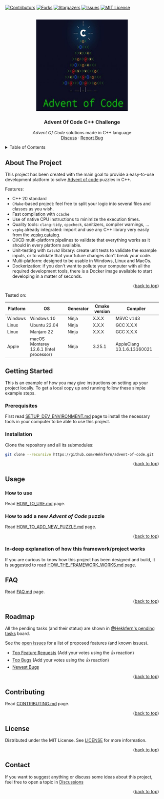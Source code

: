 <a name="readme-top"></a>

<!-- PROJECT SHIELDS -->
[![Contributors][contributors-shield]][contributors-url]
[![Forks][forks-shield]][forks-url]
[![Stargazers][stars-shield]][stars-url]
[![Issues][issues-shield]][issues-url]
[![MIT License][license-shield]][license-url]

<!-- PROJECT LOGO -->
<br />
<div align="center">
  <a href="https://github.com/Hekkfern/advent-of-code">
    <img src="docs/images/logo.png" alt="Logo" width="300" height="300">
  </a>

<h3 align="center">Advent Of Code C++ Challenge</h3>

  <p align="center">
    <i>Advent Of Code</i> solutions made in C++ language
    <br />
    <a href="https://github.com/Hekkfern/advent-of-code/discussions">Discuss</a>
    ·
    <a href="https://github.com/Hekkfern/advent-of-code/issues">Report Bug</a>
  </p>
</div>

<!-- TABLE OF CONTENTS -->
<details>
  <summary>Table of Contents</summary>
  <ol>
    <li>
      <a href="#about-the-project">About The Project</a>
    </li>
    <li>
      <a href="#getting-started">Getting Started</a>
      <ul>
        <li><a href="#prerequisites">Prerequisites</a></li>
        <li><a href="#installation">Installation</a></li>
      </ul>
    </li>
    <li><a href="#usage">Usage</a></li>
    <li><a href="#faq">FAQ</a></li>
    <li><a href="#roadmap">Roadmap</a></li>
    <li><a href="#contributing">Contributing</a></li>
    <li><a href="#license">License</a></li>
    <li><a href="#contact">Contact</a></li>
  </ol>
</details>

<!-- ABOUT THE PROJECT -->

## About The Project

This project has been created with the main goal to provide a easy-to-use development platform to solve [Advent of code](https://adventofcode.com/) puzzles in C++.

Features:

* C++ 20 standard
* `CMake`-based project: feel free to split your logic into several files and classes as you wish.
* Fast compilation with `ccache`
* Use of native CPU instructions to minimize the execution times.
* Quality tools: `clang-tidy`, `cppcheck`, sanitizers, compiler warnings, ...
* `vcpkg` already integrated: import and use any C++ library very easily from the [vcpkg catalog](https://vcpkg.io/en/packages.html).
* CI/CD multi-platform pipelines to validate that everything works as it should in every platform available.
* Unit-testing with `Catch2` library: create unit tests to validate the example inputs, or to validate that your future changes don't break your code.
* Multi-platform: designed to be usable in Windows, Linux and MacOs.
* Dockerization: if you don't want to pollute your computer with all the required development tools, there is a Docker
  image available to start developing in a matter of seconds.

<p align="right">(<a href="#readme-top">back to top</a>)</p>

Tested on:

| Platform | OS                                       | Generator | Cmake version | Compiler                   |
| -------- | ---------------------------------------- | --------- | ------------- | -------------------------- |
| Windows  | Windows 10                               | Ninja     | X.X.X         | MSVC v143                  |
| Linux    | Ubuntu 22.04                             | Ninja     | X.X.X         | GCC X.X.X                  |
| Linux    | Manjaro 22                               | Ninja     | X.X.X         | GCC X.X.X                  |
| Apple    | macOS Monterey 12.6.1  (Intel processor) | Ninja     | 3.25.1        | AppleClang 13.1.6.13160021 |

<!-- GETTING STARTED -->

## Getting Started

This is an example of how you may give instructions on setting up your project locally.
To get a local copy up and running follow these simple example steps.

### Prerequisites

First read [SETUP_DEV_ENVIRONMENT.md](./docs/SETUP_DEV_ENVIRONMENT.md) page to install the necessary tools in your computer to be able to use this project.

### Installation

Clone the repository and all its submodules:

```bash
git clone --recursive https://github.com/Hekkfern/advent-of-code.git
```

<p align="right">(<a href="#readme-top">back to top</a>)</p>

<!-- USAGE INSTRUCTIONS -->

## Usage

### How to use

Read [HOW_TO_USE.md](./docs/HOW_TO_USE.md) page.

### How to add a new *Advent of Code* puzzle

Read [HOW_TO_ADD_NEW_PUZZLE.md](./docs/HOW_TO_ADD_NEW_PUZZLE.md) page.

<p align="right">(<a href="#readme-top">back to top</a>)</p>

### In-deep explanation of how this framework/project works

If you are curious to know how this project has been designed and build, it is suggested to read [HOW_THE_FRAMEWORK_WORKS.md](./docs/HOW_THE_FRAMEWORK_WORKS.md) page.

<!-- FAQ -->

## FAQ

Read [FAQ.md](./docs/FAQ.md) page.

<p align="right">(<a href="#readme-top">back to top</a>)</p>

<!-- ROADMAP -->

## Roadmap

All the pending tasks (and their status) are shown in [@Hekkfern's pending tasks](https://github.com/users/Hekkfern/projects/1) board.

See the [open issues](https://github.com/Hekkfern/advent-of-code//issues) for a list of proposed features (and known issues).

- [Top Feature Requests](https://github.com/Hekkfern/advent-of-code//issues?q=label%3Aenhancement+is%3Aopen+sort%3Areactions-%2B1-desc) (Add your votes using the 👍 reaction)
- [Top Bugs](https://github.com/Hekkfern/advent-of-code//issues?q=is%3Aissue+is%3Aopen+label%3Abug+sort%3Areactions-%2B1-desc) (Add your votes using the 👍 reaction)
- [Newest Bugs](https://github.com/Hekkfern/advent-of-code//issues?q=is%3Aopen+is%3Aissue+label%3Abug)

<p align="right">(<a href="#readme-top">back to top</a>)</p>

<!-- CONTRIBUTING -->

## Contributing

Read [CONTRIBUTING.md](./docs/CONTRIBUTING.md) page.

<p align="right">(<a href="#readme-top">back to top</a>)</p>

<!-- LICENSE -->

## License

Distributed under the MIT License. See [LICENSE](LICENSE) for more information.

<p align="right">(<a href="#readme-top">back to top</a>)</p>

<!-- CONTACT -->

## Contact

If you want to suggest anything or discuss some ideas about this project, feel free to open a topic
in [Discussions](https://github.com/Hekkfern/advent-of-code/discussions)

<p align="right">(<a href="#readme-top">back to top</a>)</p>

<!-- MARKDOWN LINKS & IMAGES -->

[contributors-shield]: https://img.shields.io/github/contributors/Hekkfern/advent-of-code.svg?style=for-the-badge
[contributors-url]: https://github.com/Hekkfern/advent-of-code/graphs/contributors
[forks-shield]: https://img.shields.io/github/forks/Hekkfern/advent-of-code.svg?style=for-the-badge
[forks-url]: https://github.com/Hekkfern/advent-of-code/network/members
[stars-shield]: https://img.shields.io/github/stars/Hekkfern/advent-of-code.svg?style=for-the-badge
[stars-url]: https://github.com/Hekkfern/advent-of-code/stargazers
[issues-shield]: https://img.shields.io/github/issues/Hekkfern/advent-of-code.svg?style=for-the-badge
[issues-url]: https://github.com/Hekkfern/advent-of-code/issues
[license-shield]: https://img.shields.io/github/license/Hekkfern/advent-of-code.svg?style=for-the-badge
[license-url]: https://github.com/Hekkfern/advent-of-code/blob/master/LICENSE.txt
